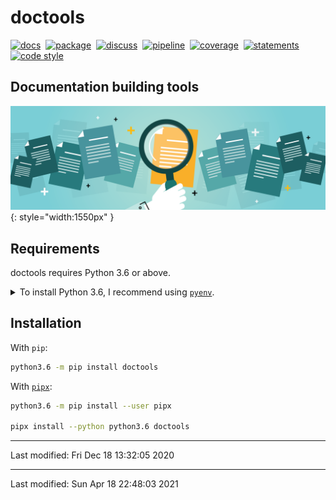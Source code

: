 #  doctools

<p attr="autogenerated by make_badges"></p>

[![docs][img_docs]][lnk_docs]&nbsp; [![package][img_package]][lnk_package]&nbsp; [![discuss][img_discuss]][lnk_discuss]&nbsp; [![pipeline][img_pipeline]][lnk_pipeline]&nbsp; [![coverage][img_coverage]][lnk_coverage]&nbsp; [![statements][img_statements]][lnk_statements]&nbsp; [![code style][img_code style]][lnk_code style]

[lnk_docs]: http://github.pages.com/doctools/
[img_docs]: https://badges.github.com/scm/hg/noauth/badges/raw-file/62eef82452cb/doctools/documentation.svg
[lnk_package]: https://artifacts.github.com/artifactory/pypi-ax-sources/doctools/2021.1.21.dev14+g13aab44.d20210418/doctools-2021.1.21.dev14+g13aab44.d20210418.tar.gz
[img_package]: https://badges.github.com/scm/hg/noauth/badges/raw-file/62eef82452cb/doctools/pypi_package.svg
[lnk_discuss]: https://join.skype.com/krSNYZqvEmJm
[img_discuss]: https://badges.github.com/scm/hg/noauth/badges/raw-file/62eef82452cb/doctools/discuss.svg
[lnk_pipeline]: https://axiros.github.com/devapps/doctools/-/commits/master
[img_pipeline]: https://badges.github.com/scm/hg/noauth/badges/raw-file/62eef82452cb/doctools/pipeline.svg
[lnk_coverage]: http://github.pages.com/doctools//coverage/index.html
[img_coverage]: https://badges.github.com/scm/hg/noauth/badges/raw-file/62eef82452cb/doctools/coverage.svg
[lnk_statements]: http://github.pages.com/doctools//coverage/index.html
[img_statements]: https://badges.github.com/scm/hg/noauth/badges/raw-file/62eef82452cb/doctools/statements.svg
[lnk_code style]: https://github.com/axiros/axblack
[img_code style]: https://badges.github.com/scm/hg/noauth/badges/raw-file/62eef82452cb/doctools/code_style_ax_black.svg

<p attr="autogenerated by make_badges"></p>


## Documentation building tools

![](img/page-teaser.png){: style="width:1550px" }

## Requirements

doctools requires Python 3.6 or above.

<details>
<summary>To install Python 3.6, I recommend using <a href="https://github.com/pyenv/pyenv"><code>pyenv</code></a>.</summary>

```bash
# install pyenv
git clone https://github.com/pyenv/pyenv ~/.pyenv

# setup pyenv (you should also put these three lines in .bashrc or similar)
export PATH="${HOME}/.pyenv/bin:${PATH}"
export PYENV_ROOT="${HOME}/.pyenv"
eval "$(pyenv init -)"

# install Python 3.6
pyenv install 3.6.12

# make it available globally
pyenv global system 3.6.12
```
</details>

## Installation

With `pip`:
```bash
python3.6 -m pip install doctools
```

With [`pipx`](https://github.com/pipxproject/pipx):
```bash
python3.6 -m pip install --user pipx

pipx install --python python3.6 doctools
```

----
Last modified: Fri Dec 18 13:32:05 2020
<!-- pre_proc_marker -->


----


Last modified: Sun Apr 18 22:48:03 2021


